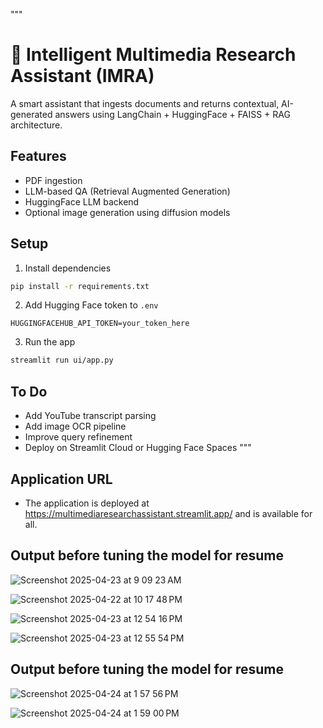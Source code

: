 """
# 🧠 Intelligent Multimedia Research Assistant (IMRA)

A smart assistant that ingests documents and returns contextual, AI-generated answers using LangChain + HuggingFace + FAISS + RAG architecture.

## Features
- PDF ingestion
- LLM-based QA (Retrieval Augmented Generation)
- HuggingFace LLM backend
- Optional image generation using diffusion models

## Setup
1. Install dependencies
```bash
pip install -r requirements.txt
```
2. Add Hugging Face token to `.env`
```
HUGGINGFACEHUB_API_TOKEN=your_token_here
```
3. Run the app
```bash
streamlit run ui/app.py
```

## To Do
- Add YouTube transcript parsing
- Add image OCR pipeline
- Improve query refinement
- Deploy on Streamlit Cloud or Hugging Face Spaces
"""

## Application URL
- The application is deployed at https://multimediaresearchassistant.streamlit.app/ and is available for all.

## Output before tuning the model for resume

![Screenshot 2025-04-23 at 9 09 23 AM](https://github.com/user-attachments/assets/e2cb4204-398a-4fc7-9410-eeeb5188dd14)

![Screenshot 2025-04-22 at 10 17 48 PM](https://github.com/user-attachments/assets/3fad8b8d-f1ab-4908-a37d-b9c4de0bf55e)

![Screenshot 2025-04-23 at 12 54 16 PM](https://github.com/user-attachments/assets/6dde3301-c206-42aa-aaf5-dec55b5a038f)

![Screenshot 2025-04-23 at 12 55 54 PM](https://github.com/user-attachments/assets/3d701650-8155-4aba-a13e-bacf88deecd6)


## Output before tuning the model for resume

![Screenshot 2025-04-24 at 1 57 56 PM](https://github.com/user-attachments/assets/268cbd14-3ac5-4fe3-a05a-75237b9c175b)

![Screenshot 2025-04-24 at 1 59 00 PM](https://github.com/user-attachments/assets/396935a9-ee53-4bf6-b4a6-00422b5b2ca9)




